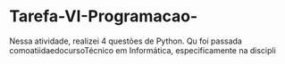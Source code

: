 # Tarefa-VI-Programacao-
Nessa atividade, realizei 4 questões de Python. Qu foi passada comoatiidaedocursoTécnico em Informática, especificamente na discipli
